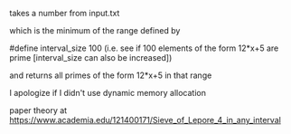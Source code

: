 takes a number from input.txt

which is the minimum of the range defined by

#define interval_size 100 (i.e. see if 100 elements of the form 12*x+5 are prime [interval_size can also be increased])

and returns all primes of the form 12*x+5 in that range

I apologize if I didn't use dynamic memory allocation

paper theory at https://www.academia.edu/121400171/Sieve_of_Lepore_4_in_any_interval
